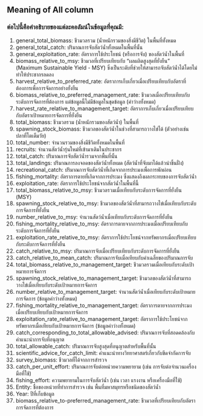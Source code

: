 ## Meaning of All column

### ต่อไปนี้คือคำอธิบายของแต่ละคอลัมน์ในข้อมูลที่คุณมี:
 1. general_total_biomass: ชีวมวลรวม (น้ำหนักรวมของสิ่งมีชีวิต) ในพื้นที่ทั้งหมด
 2. general_total_catch: ปริมาณการจับสัตว์น้ำทั้งหมดในพื้นที่นั้น
 3. general_exploitation_rate: อัตราการใช้ประโยชน์ (หรือการจับ) ของสัตว์น้ำในพื้นที่
 4. biomass_relative_to_msy: ชีวมวลที่เปรียบเทียบกับ “ผลผลิตสูงสุดที่ยั่งยืน” (Maximum Sustainable Yield - MSY) ซึ่งเป็นระดับที่ช่วยให้สามารถจับสัตว์น้ำได้โดยไม่ทำให้ประชากรลดลง
 5. harvest_relative_to_preferred_rate: อัตราการเก็บเกี่ยวเมื่อเปรียบเทียบกับอัตราที่ต้องการเพื่อการจัดการอย่างยั่งยืน
 6. biomass_relative_to_preferred_management_rate: ชีวมวลเมื่อเปรียบเทียบกับระดับการจัดการที่ต้องการ แต่ข้อมูลนี้ไม่มีข้อมูลในชุดข้อมูล (ค่าว่างทั้งหมด)
 7. harvest_rate_relative_to_management_target: อัตราการเก็บเกี่ยวเมื่อเปรียบเทียบกับอัตราเป้าหมายการจัดการที่ยั่งยืน
 8. total_biomass: ชีวมวลรวม (น้ำหนักรวมของสัตว์น้ำ) ในพื้นที่
 9. spawning_stock_biomass: ชีวมวลของสัตว์น้ำในช่วงที่สามารถวางไข่ได้ (ตัวอย่างเช่น ปลาที่โตเต็มวัย)
 10. total_number: จำนวนรวมของสิ่งมีชีวิตทั้งหมดในพื้นที่
 11. recruits: จำนวนสัตว์น้ำรุ่นใหม่ที่เข้ามาเติมในประชากร
 12. total_catch: ปริมาณการจับสัตว์น้ำรวมจากพื้นที่นั้น
 13. total_landings: ปริมาณการลงจอดของสัตว์น้ำทั้งหมด (สัตว์น้ำที่จับมาได้แล้วนำขึ้นฝั่ง)
 14. recreational_catch: ปริมาณการจับสัตว์น้ำที่เกิดจากการประมงเพื่อการพักผ่อน
 15. fishing_mortality: อัตราการตายที่เกิดจากการประมง ซึ่งแสดงถึงผลกระทบของการจับสัตว์น้ำ
 16. exploitation_rate: อัตราการใช้ประโยชน์จากสัตว์น้ำในพื้นที่นี้
 17. total_biomass_relative_to_msy: ชีวมวลรวมเมื่อเทียบกับระดับการจัดการที่ยั่งยืน (MSY)
 18. spawning_stock_relative_to_msy: ชีวมวลของสัตว์น้ำที่สามารถวางไข่เมื่อเทียบกับระดับการจัดการที่ยั่งยืน
 19. number_relative_to_msy: จำนวนสัตว์น้ำเมื่อเทียบกับระดับการจัดการที่ยั่งยืน
 20. fishing_mortality_relative_to_msy: อัตราการตายจากการประมงเมื่อเปรียบเทียบกับระดับการจัดการที่ยั่งยืน
 21. exploitation_rate_relative_to_msy: อัตราการใช้ประโยชน์จากทรัพยากรเมื่อเปรียบเทียบกับระดับการจัดการที่ยั่งยืน
 22. catch_relative_to_msy: ปริมาณการจับเมื่อเปรียบเทียบกับระดับการจัดการที่ยั่งยืน
 23. catch_relative_to_mean_catch: ปริมาณการจับเมื่อเทียบกับค่าเฉลี่ยของปริมาณการจับ
 24. total_biomass_relative_to_management_target: ชีวมวลรวมเมื่อเทียบกับระดับเป้าหมายการจัดการ
 25. spawning_stock_relative_to_management_target: ชีวมวลของสัตว์น้ำที่สามารถวางไข่เมื่อเทียบกับระดับเป้าหมายการจัดการ
 26. number_relative_to_management_target: จำนวนสัตว์น้ำเมื่อเทียบกับระดับเป้าหมายการจัดการ (ข้อมูลค่าว่างทั้งหมด)
 27. fishing_mortality_relative_to_management_target: อัตราการตายจากการประมงเมื่อเปรียบเทียบกับเป้าหมายการจัดการ
 28. exploitation_rate_relative_to_management_target: อัตราการใช้ประโยชน์จากทรัพยากรเมื่อเทียบกับเป้าหมายการจัดการ (ข้อมูลค่าว่างทั้งหมด)
 29. catch_corresponding_to_total_allowable_advised: ปริมาณการจับที่สอดคล้องกับคำแนะนำการจับที่อนุญาต
 30. total_allowable_catch: ปริมาณการจับสูงสุดที่อนุญาตสำหรับพื้นที่นั้น
 31. scientific_advice_for_catch_limit: คำแนะนำทางวิทยาศาสตร์เกี่ยวกับขีดจำกัดการจับ
 32. survey_biomass: ชีวมวลที่ได้จากการสำรวจ
 33. catch_per_unit_effort: ปริมาณการจับต่อหน่วยความพยายาม (เช่น การจับต่อจำนวนเครื่องมือที่ใช้)
 34. fishing_effort: ความพยายามในการจับสัตว์น้ำ (เช่น เวลา แรงงาน หรือเครื่องมือที่ใช้)
 35. Entity: ชื่อของหน่วยที่ทำการสำรวจ เช่น พื้นที่มหาสมุทรหรือชนิดของสัตว์น้ำ
 36. Year: ปีที่เก็บข้อมูล
 37. biomass_relative_to-preferred_management_rate: ชีวมวลที่เปรียบเทียบกับอัตราการจัดการที่ต้องการ